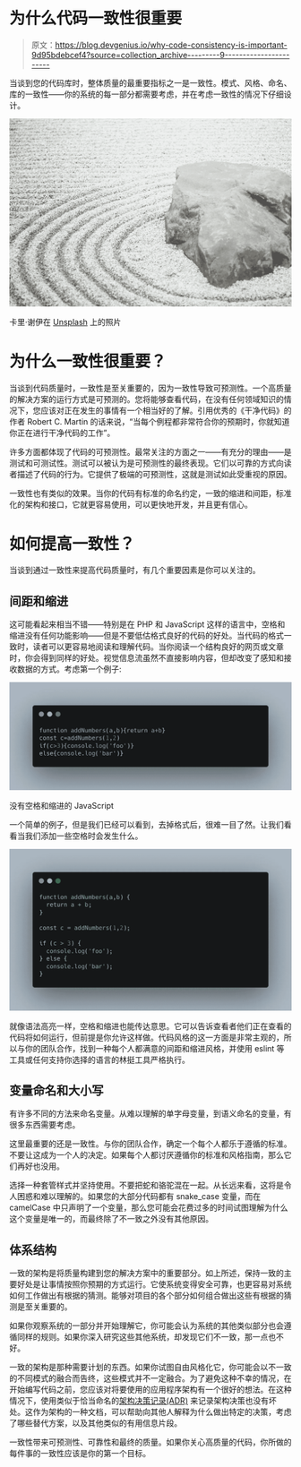 # 为什么代码一致性很重要

> 原文：<https://blog.devgenius.io/why-code-consistency-is-important-9d95bdebcef4?source=collection_archive---------9----------------------->

当谈到您的代码库时，整体质量的最重要指标之一是一致性。模式、风格、命名、库的一致性——你的系统的每一部分都需要考虑，并在考虑一致性的情况下仔细设计。

![](img/38cd5535a3acfa3eaa6177a55ed86e4a.png)

卡里·谢伊在 [Unsplash](https://unsplash.com/s/photos/zen-garden?utm_source=unsplash&utm_medium=referral&utm_content=creditCopyText) 上的照片

# 为什么一致性很重要？

当谈到代码质量时，一致性是至关重要的，因为一致性导致可预测性。一个高质量的解决方案的运行方式是可预测的。您将能够查看代码，在没有任何领域知识的情况下，您应该对正在发生的事情有一个相当好的了解。引用优秀的《干净代码》的作者 Robert C. Martin 的话来说，“当每个例程都非常符合你的预期时，你就知道你正在进行干净代码的工作”。

许多方面都体现了代码的可预测性。最常关注的方面之一——有充分的理由——是测试和可测试性。测试可以被认为是可预测性的最终表现。它们以可靠的方式向读者描述了代码的行为。它提供了极端的可预测性，这就是测试如此受重视的原因。

一致性也有类似的效果。当你的代码有标准的命名约定，一致的缩进和间距，标准化的架构和接口，它就更容易使用，可以更快地开发，并且更有信心。

# 如何提高一致性？

当谈到通过一致性来提高代码质量时，有几个重要因素是你可以关注的。

## 间距和缩进

这可能看起来相当不错——特别是在 PHP 和 JavaScript 这样的语言中，空格和缩进没有任何功能影响——但是不要低估格式良好的代码的好处。当代码的格式一致时，读者可以更容易地阅读和理解代码。当你阅读一个结构良好的网页或文章时，你会得到同样的好处。视觉信息流虽然不直接影响内容，但却改变了感知和接收数据的方式。考虑第一个例子:

![](img/e8f40239c46171bf444dd1c49c663e24.png)

没有空格和缩进的 JavaScript

一个简单的例子，但是我们已经可以看到，去掉格式后，很难一目了然。让我们看看当我们添加一些空格时会发生什么。

![](img/bdad74d17ceb7541127176e382ab2de6.png)

就像语法高亮一样，空格和缩进也能传达意思。它可以告诉查看者他们正在查看的代码将如何运行，但前提是你允许这样做。代码风格的这一方面是非常主观的，所以与你的团队合作，找到一种每个人都满意的间距和缩进风格，并使用 eslint 等工具或任何支持你选择的语言的林挺工具严格执行。

## 变量命名和大小写

有许多不同的方法来命名变量。从难以理解的单字母变量，到语义命名的变量，有很多东西需要考虑。

这里最重要的还是一致性。与你的团队合作，确定一个每个人都乐于遵循的标准。不要让这成为一个人的决定。如果每个人都讨厌遵循你的标准和风格指南，那么它们再好也没用。

选择一种套管样式并坚持使用。不要把蛇和骆驼混在一起。从长远来看，这将是令人困惑和难以理解的。如果您的大部分代码都有 snake_case 变量，而在 camelCase 中只声明了一个变量，那么您可能会花费过多的时间试图理解为什么这个变量是唯一的，而最终除了不一致之外没有其他原因。

## 体系结构

一致的架构是将质量构建到您的解决方案中的重要部分。如上所述，保持一致的主要好处是让事情按照你预期的方式运行。它使系统变得安全可靠，也更容易对系统如何工作做出有根据的猜测。能够对项目的各个部分如何组合做出这些有根据的猜测是至关重要的。

如果你观察系统的一部分并开始理解它，你可能会认为系统的其他类似部分也会遵循同样的规则。如果你深入研究这些其他系统，却发现它们不一致，那一点也不好。

一致的架构是那种需要计划的东西。如果你试图自由风格化它，你可能会以不一致的不同模式的融合而告终，这些模式并不一定融合。为了避免这种不幸的情况，在开始编写代码之前，您应该对将要使用的应用程序架构有一个很好的想法。在这种情况下，使用类似于恰当命名的[架构决策记录(ADR)](https://github.com/joelparkerhenderson/architecture_decision_record) 来记录架构决策也没有坏处。这作为架构的一种文档，可以帮助向其他人解释为什么做出特定的决策，考虑了哪些替代方案，以及其他类似的有用信息片段。

一致性带来可预测性、可靠性和最终的质量。如果你关心高质量的代码，你所做的每件事的一致性应该是你的第一个目标。